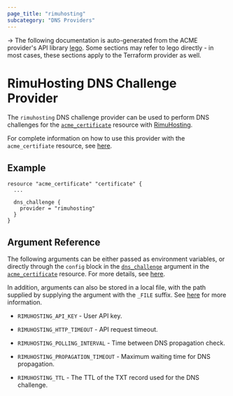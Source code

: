 ```yaml
---
page_title: "rimuhosting"
subcategory: "DNS Providers"
---
```


-> The following documentation is auto-generated from the ACME
provider's API library [lego](https://go-acme.github.io/lego/).  Some
sections may refer to lego directly - in most cases, these sections
apply to the Terraform provider as well.

# RimuHosting DNS Challenge Provider

The `rimuhosting` DNS challenge provider can be used to perform DNS challenges for
the [`acme_certificate`][resource-acme-certificate] resource with
[RimuHosting](https://rimuhosting.com).

[resource-acme-certificate]: ./certificate.md

For complete information on how to use this provider with the `acme_certifiate`
resource, see [here][resource-acme-certificate-dns-challenges].

[resource-acme-certificate-dns-challenges]: ./certificate.md#using-dns-challenges

## Example

```hcl
resource "acme_certificate" "certificate" {
  ...

  dns_challenge {
    provider = "rimuhosting"
  }
}
```
## Argument Reference

The following arguments can be either passed as environment variables, or
directly through the `config` block in the
[`dns_challenge`][resource-acme-certificate-dns-challenge-arg] argument in the
[`acme_certificate`][resource-acme-certificate] resource. For more details, see
[here][resource-acme-certificate-dns-challenges].

[resource-acme-certificate-dns-challenge-arg]: ./certificate.md#dns_challenge

In addition, arguments can also be stored in a local file, with the path
supplied by supplying the argument with the `_FILE` suffix. See
[here][acme-certificate-file-arg-example] for more information.

[acme-certificate-file-arg-example]: ./certificate.md#using-variable-files-for-provider-arguments

* `RIMUHOSTING_API_KEY` - User API key.

* `RIMUHOSTING_HTTP_TIMEOUT` - API request timeout.
* `RIMUHOSTING_POLLING_INTERVAL` - Time between DNS propagation check.
* `RIMUHOSTING_PROPAGATION_TIMEOUT` - Maximum waiting time for DNS propagation.
* `RIMUHOSTING_TTL` - The TTL of the TXT record used for the DNS challenge.


